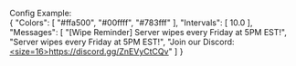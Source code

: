 Config Example:
<br>
{
  "Colors": [
    "#ffa500",
    "#00ffff",
    "#783fff"
  ],
  "Intervals": [
    10.0
  ],
  "Messages": [
    "[Wipe Reminder] Server wipes every Friday at 5PM EST!",
    "Server wipes every Friday at 5PM EST!",
    "Join our Discord: <u><size=16>https://discord.gg/ZnEVyCtCQv</size></u>"
  ]
}
